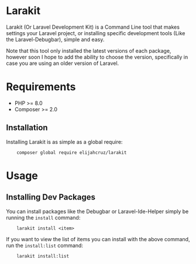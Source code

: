 # Larakit

Larakit (Or Laravel Development Kit) is a Command Line tool that makes settings your Laravel project, or installing specific development tools (Like the Laravel-Debugbar), simple and easy.

Note that this tool only installed the latest versions of each package, however soon I hope to add the ability to choose the version, specifically in case you are using an older version of Laravel.

# Requirements

- PHP >= 8.0
- Composer >= 2.0

## Installation

Installing Larakit is as simple as a global require:

```
    composer global require elijahcruz/larakit
```

# Usage

## Installing Dev Packages

You can install packages like the Debugbar or Laravel-Ide-Helper simply be running the `install` command:

```
    larakit install <item>
```

If you want to view the list of items you can install with the above command, run the `install:list` command:

```
    larakit install:list
```
